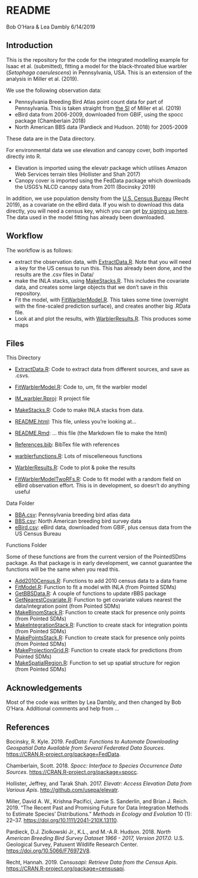 README
================
Bob O’Hara & Lea Dambly
6/14/2019

## Introduction

This is the repository for the code for the integrated modelling example
for Isaac et al. (submitted), fitting a model for the black-throated
blue warbler (*Setophaga caerulescens*) in Pennsylvania, USA. This is an
extension of the analysis in Miller et al. (2019).

We use the following observation data:

  - Pennsylvania Breeding Bird Atlas point count data for part of
    Pennsylvania. This is taken straight from [the
    SI](https://besjournals.onlinelibrary.wiley.com/action/downloadSupplement?doi=10.1111%2F2041-210X.13110&file=mee313110-sup-0001-supplementA.zip)
    of Miller et al. (2019)
  - eBird data from 2006-2009, downloaded from GBIF, using the spocc
    package (Chamberlain 2018)
  - North American BBS data (Pardieck and Hudson. 2018) for 2005-2009

These data are in the Data directory.

For environmental data we use elevation and canopy cover, both imported
directly into R.

  - Elevation is imported using the elevatr package which utilises
    Amazon Web Services terrain tiles (Hollister and Shah 2017)
  - Canopy cover is imported using the FedData package which downloads
    the USGS’s NLCD canopy data from 2011 (Bocinsky 2019)

In addition, we use population density from the [U.S. Census
Bureau](https://www.census.gov/) (Recht 2019), as a covariate on the
eBird data. If you wish to download this data directly, you will need a
census key, which you can get [by signing up
here](https://api.census.gov/data/key_signup.html). The data used in the
model fitting has already been downloaded.

## Workflow

The workflow is as follows:

  - extract the observation data, with [ExtractData.R](ExtractData.R).
    Note that you will need a key for the US census to run this. This
    has already been done, and the results are the .csv files in Data/
  - make the INLA stacks, using [MakeStacks.R](MakeStacks.R). This
    includes the covariate data, and creates some large objects that we
    don’t save in this repository.
  - Fit the model, with [FitWarblerModel.R](FitWarblerModel.R). This
    takes some time (overnight with the fine-scaled prediction surface),
    and creates another big .RData file.
  - Look at and plot the results, with
    [WarblerResults.R](WarblerResults.R). This produces some maps

## Files

This Directory

  - [ExtractData.R](ExtractData.R): Code to extract data from different
    sources, and save as .csvs.

  - [FitWarblerModel.R](FitWarblerModel.R): Code to, um, fit the warbler
    model

  - [IM\_warbler.Rproj](IM_warbler.Rproj): R project file

  - [MakeStacks.R](MakeStacks.R): Code to make INLA stacks from data.

  - [README.html](README.html): This file, unless you’re looking at…

  - [README.Rmd](README.Rmd): … this file (the Markdown file to make the
    html)

  - [References.bib](References.bib): BibTex file with references

  - [warblerfunctions.R](warblerfunctions.R): Lots of miscelleneous
    functions

  - [WarblerResults.R](WarblerResults.R): Code to plot & poke the
    results

  - [FitWarblerModelTwoRFs.R](FitWarblerModelTwoRFs.R): Code to fit
    model with a random field on eBird observation effort. This is in
    development, so doesn’t do anything useful

Data Folder

  - [BBA.csv](Data/BBA.csv): Pennsylvania breeding bird atlas data
  - [BBS.csv](Data/BBS.csv): North American breeding bird survey data
  - [eBird.csv](Data/eBird.csv): eBird data, downloaded from GBIF, plus
    census data from the US Census Bureau

Functions Folder

Some of these functions are from the current version of the PointedSDms
package. As that package is in early development, we cannot guarantee
the functions will be the same when you read this.

  - [Add2010Census.R](Functions/Add2010Census.R): Functions to add 2010
    census data to a data frame
  - [FitModel.R](Functions/FitModel.R): Function to fit a model with
    INLA (from Pointed SDMs)
  - [GetBBSData.R](Functions/GetBBSData.R): A couple of functions to
    update rBBS package
  - [GetNearestCovariate.R](Functions/GetNearestCovariate.R): Function
    to get covariate values nearest the data/integration point (from
    Pointed SDMs)
  - [MakeBinomStack.R](Functions/MakeBinomStack.R): Function to create
    stack for presence only points (from Pointed SDMs)
  - [MakeIntegrationStack.R](Functions/MakeIntegrationStack.R): Function
    to create stack for integration points (from Pointed SDMs)
  - [MakePointsStack.R](Functions/MakePointsStack.R): Function to create
    stack for presence only points (from Pointed SDMs)
  - [MakeProjectionGrid.R](Functions/MakeProjectionGrid.R): Function to
    create stack for predictions (from Pointed SDMs)
  - [MakeSpatialRegion.R](Functions/MakeSpatialRegion.R): Function to
    set up spatial structure for region (from Pointed SDMs)

## Acknowledgements

Most of the code was written by Lea Dambly, and then changed by Bob
O’Hara. Additional comments and help from …

## References

<div id="refs" class="references">

<div id="ref-FedData">

Bocinsky, R. Kyle. 2019. *FedData: Functions to Automate Downloading
Geospatial Data Available from Several Federated Data Sources*.
<https://CRAN.R-project.org/package=FedData>.

</div>

<div id="ref-Spocc">

Chamberlain, Scott. 2018. *Spocc: Interface to Species Occurrence Data
Sources*. <https://CRAN.R-project.org/package=spocc>.

</div>

<div id="ref-elevatr">

Hollister, Jeffrey, and Tarak Shah. 2017. *Elevatr: Access Elevation
Data from Various Apis*. <http://github.com/usepa/elevatr>.

</div>

<div id="ref-Miller2019">

Miller, David A. W., Krishna Pacifici, Jamie S. Sanderlin, and Brian J.
Reich. 2019. “The Recent Past and Promising Future for Data Integration
Methods to Estimate Species’ Distributions.” *Methods in Ecology and
Evolution* 10 (1): 22–37. <https://doi.org/10.1111/2041-210X.13110>.

</div>

<div id="ref-NABBS">

Pardieck, D.J. Ziolkowski Jr., K.L., and M.-A.R. Hudson. 2018. *North
American Breeding Bird Survey Dataset 1966 - 2017, Version 2017.0.* U.S.
Geological Survey, Patuxent Wildlife Research Center.
<https://doi.org/10.5066/F76972V8>.

</div>

<div id="ref-censusapi">

Recht, Hannah. 2019. *Censusapi: Retrieve Data from the Census Apis*.
<https://CRAN.R-project.org/package=censusapi>.

</div>

</div>

